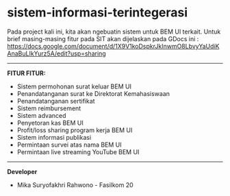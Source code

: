 # sistem-informasi-terintegerasi
Pada project kali ini, kita akan ngebuatin sistem untuk BEM UI terkait. Untuk brief masing-masing fitur pada SIT akan dijelaskan pada GDocs ini : https://docs.google.com/document/d/1X9V1koDspkrJkInwmO8LbvyYaUdiKAnaBuLIkYurz5A/edit?usp=sharing 
***
**FITUR FITUR:**
* Sistem permohonan surat keluar BEM UI
* Penandatanganan surat ke Direktorat Kemahasiswaan
* Penandatanganan sertifikat
* Sistem reimbursement
* Sistem advanced
* Penyetoran kas BEM UI
* Profit/loss sharing program kerja BEM UI
* Sistem informasi publikasi
* Permintaan survei atas nama BEM UI
* Permintaan live streaming YouTube BEM UI
***
**Developer**
* Mika Suryofakhri Rahwono - Fasilkom 20
